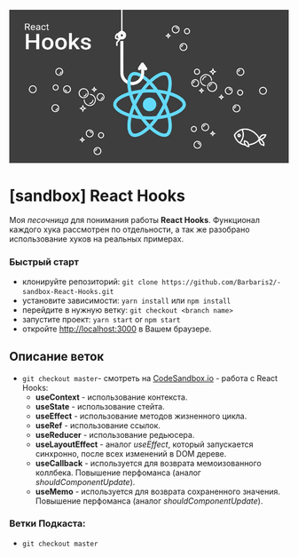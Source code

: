 ![](https://github.com/Barbaris2/-sandbox-React-Hooks/blob/master/src/images/React-Hook.png)

# [sandbox] React Hooks

Моя _песочница_ для понимания работы **React Hooks**. Функционал каждого хука рассмотрен по отдельности, а так же разобрано использование хуков на реальных примерах.

### Быстрый старт

- клонируйте репозиторий: `git clone https://github.com/Barbaris2/-sandbox-React-Hooks.git`
- установите зависимости: `yarn install` или `npm install`
- перейдите в нужную ветку: `git checkout <branch name>`
- запустите проект: `yarn start` or `npm start`
- откройте [http://localhost:3000](http://localhost:3000) в Вашем браузере.

## Описание веток

- `git checkout master`- смотреть на [
  CodeSandbox.io](https://7woud.csb.app/) - работа с React Hooks:
  - **useContext** - использование контекста.
  - **useState** - использование стейта.
  - **useEffect** - использование методов жизненного цикла.
  - **useRef** - использование ссылок.
  - **useReducer** - использование редьюсера.
  - **useLayoutEffect** - аналог _useEffect_, который запускается синхронно, после всех изменений в DOM дереве.
  - **useCallback** - используется для возврата мемоизованного коллбека. Повышение перфоманса (аналог _shouldComponentUpdate_).
  - **useMemo** - используется для возврата сохраненного значения. Повышение перфоманса (аналог _shouldComponentUpdate_).

### Ветки Подкаста:

- `git checkout master`
